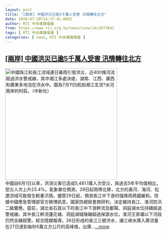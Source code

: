 ```yaml
---
layout: post
title: "[兩岸] 中國洪災已逾5千萬人受害 汛情轉往北方"
date: 2020-07-28T14:37:41.000Z
author: RTI 中央廣播電臺
from: https://www.rti.org.tw/news/view/id/2073841
tags: [ RTI 中央廣播電臺 ]
categories: [ news, RTI 中央廣播電臺 ]
---
```

<!--1595947061000-->
[[兩岸] 中國洪災已逾5千萬人受害 汛情轉往北方](https://www.rti.org.tw/news/view/id/2073841)
------

<div>
<img src="https://static.rti.org.tw/assets/thumbnails/2019/07/17/20190717000091M.jpg" width="360" alt="中國珠江和長江流域連日暴雨引發洪災，近400條河流超過洪水警戒線，其中湘江多處決堤，湖南、江西、廣西和廣東多地泡在洪水中。圖為7月11日航拍湘江支流?水河兩岸的村莊。（中新社）" title="中國珠江和長江流域連日暴雨引發洪災，近400條河流超過洪水警戒線，其中湘江多處決堤，湖南、江西、廣西和廣東多地泡在洪水中。圖為7月11日航拍湘江支流?水河兩岸的村莊。（中新社）"><br>中國自6月1日以來，洪澇災害已造成5,481.1萬人次受災，與過去5年平均值相比，受災人次上升23.4%。氣象單位預測，29日起雨帶北移，北方的黃河、海河、松遼流域可能發生較重汛情。儘管29日起，預測長江中下游的強降雨將趨緩和。但據中國應急管理部官方微博訊息，國家防總經會商研判，決定維持長江、淮河防汛二級響應。當前，湖北省石首以下的長江中下游幹流及鄱陽、洞庭湖水位持續超過警戒線。其中長江幹流蓮花塘、洞庭湖城陵磯超過保證水位，淮河王家壩以下河段仍然全線超警。綜合陸媒報導，26日形成的長江三號洪水，讓三峽水庫入庫流量在27日達到每秒6萬立方公尺的高峰值，出庫...<a target="_blank" href="https://www.rti.org.tw/news/view/id/2073841">...more</a>
</div>
